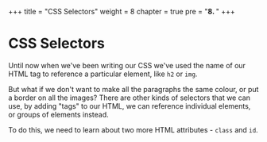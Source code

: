+++
title = "CSS Selectors"
weight = 8
chapter = true
pre = "<b>8. </b>"
+++

# CSS Selectors

Until now when we've been writing our CSS we've used the name of our HTML tag to reference a particular element, like `h2` or `img`.

But what if we don't want to make all the paragraphs the same colour, or put a border on all the images? There are other kinds of selectors that we can use, by adding "tags" to our HTML, we can reference individual elements, or groups of elements instead.

To do this, we need to learn about two more HTML attributes - `class` and `id`.
